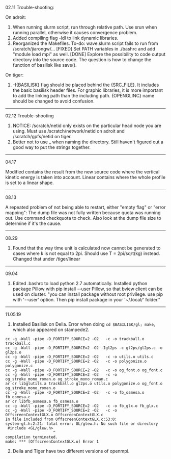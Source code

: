 02.11 Trouble-shooting:

On adroit:
1. When running slurm script, run through relative path. Use srun when running parallel, otherwise it causes convergence problem. 
2. Added compiling flag -ldl to link dynamic libraries.
3. Reorganized the Makefiles. 
To-do: 
wave.slurm script fails to run from /scratch/jiarongw/... [FIXED]
Set PATH variables in ./bashrc and add "module load mpi" as well. [DONE]
Explore the possibility to code output directory into the source code. The question is how to change the function of basilisk like save().

On tiger:
1. -I{BASILISK} flag should be placed behind the {SRC_FILE}. It includes the basic basilisk header files. For graphic libraries, it is more important to add the linking path than the including path. {OPENGLINC} name should be changed to avoid confusion. 

---------------
02.12 Trouble-shooting

1. NOTICE: /scratch/netid only exists on the particular head node you are using.
Must use /scratch/network/netid on adroit and /scratch/gpfs/netid on tiger.
2. Better not to use _ when naming the directory. Still haven't figured out a good way to put the strings together.


--------------
04.17

Modified contains the result from the new source code where the vertical kinetic energy is taken into account. Linear contains where the whole profile is set to a linear shape.

-------------
08.13

A repeated problem of not being able to restart, either "empty flag" or "error mapping":
The dump file was not fully written because quota was running out.
Use command checkquota to check.
Also look at the dump file size to determine if it's the cause.

--------------
08.29

1. Found that the way time unit is calculated now cannot be generated to cases where k is not equal to 2pi. Should use T = 2pi/sqrt(kg) instead. Changed that under /tiger/linear

-------------
09.04

1. Edited .bashrc to load python 2.7 automatically. Installed python package Pillow with pip install --user Pillow, so that bview client can be used on cluster.
"you can install package without root privilege. use pip with '--user' option. Then pip install package in your '~/.local/' folder."



-------------
11.05.19

1. Installed Basilisk on Della. Error when doing `cd $BASILISK/gl; make`, which also appeared on stampede2.

```
cc -g -Wall -pipe -D_FORTIFY_SOURCE=2 -O2   -c -o trackball.o trackball.c
cc -g -Wall -pipe -D_FORTIFY_SOURCE=2 -O2 -Igl2ps -c gl2ps/gl2ps.c -o gl2ps.o
cc -g -Wall -pipe -D_FORTIFY_SOURCE=2 -O2   -c -o utils.o utils.c
cc -g -Wall -pipe -D_FORTIFY_SOURCE=2 -O2   -c -o polygonize.o polygonize.c
cc -g -Wall -pipe -D_FORTIFY_SOURCE=2 -O2   -c -o og_font.o og_font.c
cc -g -Wall -pipe -D_FORTIFY_SOURCE=2 -O2   -c -o og_stroke_mono_roman.o og_stroke_mono_roman.c
ar cr libglutils.a trackball.o gl2ps.o utils.o polygonize.o og_font.o og_stroke_mono_roman.o
cc -g -Wall -pipe -D_FORTIFY_SOURCE=2 -O2   -c -o fb_osmesa.o fb_osmesa.c
ar cr libfb_osmesa.a fb_osmesa.o
cc -g -Wall -pipe -D_FORTIFY_SOURCE=2 -O2   -c -o fb_glx.o fb_glx.c
cc -g -Wall -pipe -D_FORTIFY_SOURCE=2 -O2   -c -o OffscreenContextGLX.o OffscreenContextGLX.c
In file included from OffscreenContextGLX.c:53:0:
system-gl.h:2:21: fatal error: GL/glew.h: No such file or directory
 #include <GL/glew.h>
                     ^
compilation terminated.
make: *** [OffscreenContextGLX.o] Error 1
```

2. Della and Tiger have two different versions of openmpi.